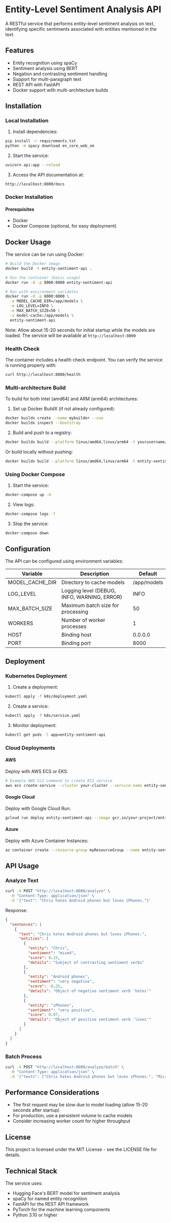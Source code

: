 # Entity-Level Sentiment Analysis API

A RESTful service that performs entity-level sentiment analysis on text, identifying specific sentiments associated with entities mentioned in the text.

## Features

- Entity recognition using spaCy
- Sentiment analysis using BERT
- Negation and contrasting sentiment handling
- Support for multi-paragraph text
- REST API with FastAPI
- Docker support with multi-architecture builds

## Installation

### Local Installation

1. Install dependencies:
```bash
pip install -r requirements.txt
python -m spacy download en_core_web_sm
```

2. Start the service:
```bash
uvicorn api:app --reload
```

3. Access the API documentation at:
```
http://localhost:8000/docs
```

### Docker Installation

#### Prerequisites
- Docker
- Docker Compose (optional, for easy deployment)

## Docker Usage

The service can be run using Docker:

```bash
# Build the Docker image
docker build -t entity-sentiment-api .

# Run the container (basic usage)
docker run -d -p 8000:8000 entity-sentiment-api

# Run with environment variables
docker run -d -p 8000:8000 \
  -e MODEL_CACHE_DIR=/app/models \
  -e LOG_LEVEL=INFO \
  -e MAX_BATCH_SIZE=50 \
  -v model-cache:/app/models \
  entity-sentiment-api
```

Note: Allow about 15-20 seconds for initial startup while the models are loaded.
The service will be available at `http://localhost:8000`

### Health Check

The container includes a health check endpoint. You can verify the service is running properly with:

```bash
curl http://localhost:8000/health
```

### Multi-architecture Build

To build for both Intel (amd64) and ARM (arm64) architectures:

1. Set up Docker BuildX (if not already configured):
```bash
docker buildx create --name mybuilder --use
docker buildx inspect --bootstrap
```

2. Build and push to a registry:
```bash
docker buildx build --platform linux/amd64,linux/arm64 -t yourusername/entity-sentiment-api:latest --push .
```

Or build locally without pushing:
```bash
docker buildx build --platform linux/amd64,linux/arm64 -t entity-sentiment-api:latest --load .
```

### Using Docker Compose

1. Start the service:
```bash
docker-compose up -d
```

2. View logs:
```bash
docker-compose logs -f
```

3. Stop the service:
```bash
docker-compose down
```

## Configuration

The API can be configured using environment variables:

| Variable | Description | Default |
|----------|-------------|---------|
| MODEL_CACHE_DIR | Directory to cache models | /app/models |
| LOG_LEVEL | Logging level (DEBUG, INFO, WARNING, ERROR) | INFO |
| MAX_BATCH_SIZE | Maximum batch size for processing | 50 |
| WORKERS | Number of worker processes | 1 |
| HOST | Binding host | 0.0.0.0 |
| PORT | Binding port | 8000 |

## Deployment

### Kubernetes Deployment

1. Create a deployment:
```bash
kubectl apply -f k8s/deployment.yaml
```

2. Create a service:
```bash
kubectl apply -f k8s/service.yaml
```

3. Monitor deployment:
```bash
kubectl get pods -l app=entity-sentiment-api
```

### Cloud Deployments

#### AWS
Deploy with AWS ECS or EKS:
```bash
# Example AWS CLI command to create ECS service
aws ecs create-service --cluster your-cluster --service-name entity-sentiment-api --task-definition entity-sentiment:1 --desired-count 2
```

#### Google Cloud
Deploy with Google Cloud Run:
```bash
gcloud run deploy entity-sentiment-api --image gcr.io/your-project/entity-sentiment-api --platform managed
```

#### Azure
Deploy with Azure Container Instances:
```bash
az container create --resource-group myResourceGroup --name entity-sentiment-api --image yourusername/entity-sentiment-api:latest --ports 8000 --dns-name-label entity-sentiment-api
```

## API Usage

### Analyze Text

```bash
curl -X POST "http://localhost:8000/analyze" \
  -H "Content-Type: application/json" \
  -d '{"text": "Chris hates Android phones but loves iPhones."}'
```

Response:
```json
{
  "sentences": [
    {
      "text": "Chris hates Android phones but loves iPhones.",
      "entities": [
        {
          "entity": "Chris",
          "sentiment": "mixed",
          "score": 0.15,
          "details": "Subject of contrasting sentiment verbs"
        },
        {
          "entity": "Android phones",
          "sentiment": "very negative",
          "score": -0.25,
          "details": "Object of negative sentiment verb 'hates'"
        },
        {
          "entity": "iPhones",
          "sentiment": "very positive",
          "score": 0.97,
          "details": "Object of positive sentiment verb 'loves'"
        }
      ]
    }
  ]
}
```

### Batch Process

```bash
curl -X POST "http://localhost:8000/analyze/batch" \
  -H "Content-Type: application/json" \
  -d '{"texts": ["Chris hates Android phones but loves iPhones.", "Microsoft Windows has some bugs but Apple MacOS isn't perfect either."]}'
```

## Performance Considerations

- The first request may be slow due to model loading (allow 15-20 seconds after startup)
- For production, use a persistent volume to cache models
- Consider increasing worker count for higher throughput

## License

This project is licensed under the MIT License - see the LICENSE file for details.

## Technical Stack

The service uses:
- Hugging Face's BERT model for sentiment analysis
- spaCy for named entity recognition
- FastAPI for the REST API framework
- PyTorch for the machine learning components
- Python 3.10 or higher
